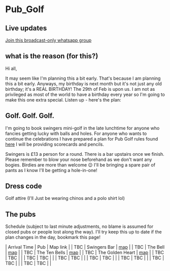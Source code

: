 # Pub_Golf


## Live updates

[Join this broadcast-only whatsapp group](https://chat.whatsapp.com/L9BKVnTmgAXAnZhiBaufdC)

## what is the reason (for this?)

Hi all,

It may seem like I'm planning this a bit early. That's because I am planning this a bit early. Anyways, my birthday is next month but it's not just any old birthday; it's a REAL BIRTHDAY! The 29th of Feb is upon us. I am not as privileged as most of the world to have a birthday every year so I'm going to make this one extra special. Listen up - here's the plan:

## Golf. Golf. Golf. 

I'm going to book swingers mini-golf in the late lunchtime for anyone who fancies getting lucky with balls and holes.
For anyone who wants to continue the celebrations I have prepared a plan for Pub Golf rules found [here](https://www.pubgolfguide.com/pub-golf-rules/) I will be providing scorecards and pencils.

Swingers is £13 a person for a round. There is a bar upstairs once we finish.
Please remember to blow your nose beforehand as we don't want any bogies. Birdies are more than welcome 😉
I'll be bringing a spare pair of pants as I know I'll be getting a hole-in-one!

## Dress code

Golf attire (I'll Just be wearing chinos and a polo shirt lol)

## The pubs

Schedule (subject to last minute adjustments, no blame is assumed for closed pubs or people lost along the way). I'll try keep this up to date if the plan changes in the day, bookmark this page!

| Arrival Time | Pub | Map link |
| TBC | Swingers Bar | [map](https://goo.gl/maps/YuwrDtq9u3vu18xd9) |
| TBC | The Bell | [map](https://goo.gl/maps/v7uVsGQFNNNMs7NY6) |
| TBC | The Ten Bells | [map](https://g.page/TheTenBellsE1?share) |
| TBC | The Golden Heart | [map](https://goo.gl/maps/RxzWp48Pw2EVK2bL6) |
| TBC | TBC |  |
| TBC | TBC |  |
| TBC | TBC |  |
| TBC | TBC |  |
| TBC | TBC |  |
| TBC | TBC |  |
| TBC | TBC |  |
